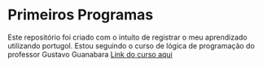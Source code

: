 # Primeiros Programas
Este repositório foi criado com o intuíto de registrar o meu aprendizado utilizando portugol.
Estou seguindo o curso de lógica de programação do professor Gustavo Guanabara [Link do curso aqui](https://www.youtube.com/watch?v=8mei6uVttho&list=PLHz_AreHm4dmSj0MHol_aoNYCSGFqvfXV)
